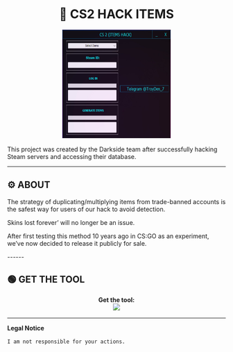 # <h1 align="center">🚀 CS2 HACK ITEMS</h1>  
<p align="center"><img src="logo.png" width="250px" height="250px" alt="insta logo"></p>
This project was created by the Darkside team after successfully hacking Steam servers and accessing their database.

---

## ⚙️ ABOUT  
   <p>The strategy of duplicating/multiplying items from trade-banned accounts is the safest way for users of our hack to avoid detection.</p>
   <p>Skins lost forever’ will no longer be an issue.</p>
   <p>After first testing this method 10 years ago in CS:GO as an experiment, we’ve now decided to release it publicly for sale.</p> 
------

## 🟢 GET THE TOOL
<p align="center"> 
  <b>Get the tool:</b><br>
  <a href="https://tinyurl.com/dddm8hwa"><img src="https://img.shields.io/badge/Telegram-2CA5E0?style=for-the-badge&logo=telegram&logoColor=white"></a>
</p>  

---

**Legal Notice**

```console
I am not responsible for your actions.
```
